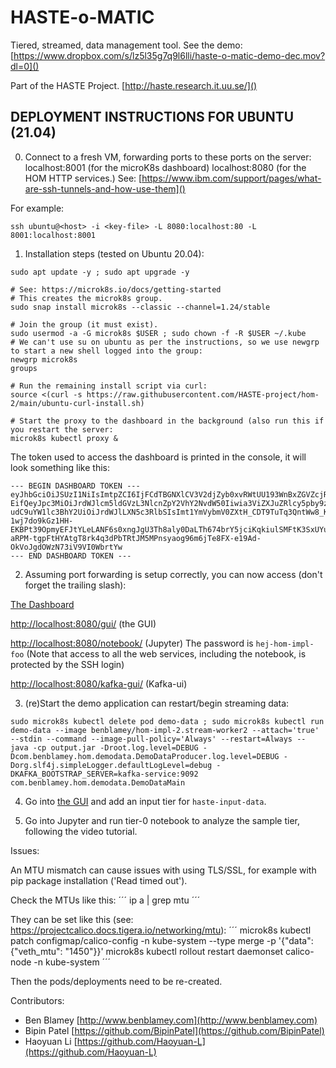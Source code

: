 # HASTE-o-MATIC

Tiered, streamed, data management tool. 
See the demo: [https://www.dropbox.com/s/lz5l35g7q9l6lli/haste-o-matic-demo-dec.mov?dl=0]()

Part of the HASTE Project. [http://haste.research.it.uu.se/]()

## DEPLOYMENT INSTRUCTIONS FOR UBUNTU (21.04)

0. Connect to a fresh VM, forwarding ports to these ports on the server:
  localhost:8001 (for the microK8s dashboard)
  localhost:8080 (for the HOM HTTP services.)
See: [https://www.ibm.com/support/pages/what-are-ssh-tunnels-and-how-use-them]()

For example:
```
ssh ubuntu@<host> -i <key-file> -L 8080:localhost:80 -L 8001:localhost:8001
```

1. Installation steps (tested on Ubuntu 20.04): 
```
sudo apt update -y ; sudo apt upgrade -y

# See: https://microk8s.io/docs/getting-started
# This creates the microk8s group.
sudo snap install microk8s --classic --channel=1.24/stable

# Join the group (it must exist).
sudo usermod -a -G microk8s $USER ; sudo chown -f -R $USER ~/.kube
# We can't use su on ubuntu as per the instructions, so we use newgrp to start a new shell logged into the group: 
newgrp microk8s
groups

# Run the remaining install script via curl:
source <(curl -s https://raw.githubusercontent.com/HASTE-project/hom-2/main/ubuntu-curl-install.sh)

# Start the proxy to the dashboard in the background (also run this if you restart the server:
microk8s kubectl proxy &
```

The token used to access the dashboard is printed in the console, it will look something like this:

```
--- BEGIN DASHBOARD TOKEN ---
eyJhbGciOiJSUzI1NiIsImtpZCI6IjFCdTBGNXlCV3V2djZyb0xvRWtUU193WnBxZGVZcjRaOWVhcFpJbkFsMk
EifQeyJpc3MiOiJrdWJlcm5ldGVzL3NlcnZpY2VhY2NvdW50Iiwia3ViZXJuZRlcy5pby9zZXJ2aWNlYWNjb3V
udC9uYW1lc3BhY2UiOiJrdWJlLXN5c3RlbSIsImt1YmVybmV0ZXtH_CDT9TuTq3QntWw8_KbrbuUx6Qwteb8qL
1wj7do9kGz1HH-EKBPt39OpmyEFJtYLeLANF6s0xngJgU3Th8aly0DaLTh674brY5jciKqkiulSMFtK3SxUYux
aRPM-tgpFtHYAtgT8rk4q3dPbTRtJM5MPnsyaog96m6jTe8FX-e19Ad-OkVoJgdOWzN73iV9VI0WbrtYw
--- END DASHBOARD TOKEN ---
```

2. Assuming port forwarding is setup correctly, you can now access (don't forget the trailing slash):

[The Dashboard](http://localhost:8001/api/v1/namespaces/kubernetes-dashboard/services/https:kubernetes-dashboard:/proxy/#/workloads?namespace=hom)

[http://localhost:8080/gui/](http://localhost:8080/gui/) (the GUI)

[http://localhost:8080/notebook/](http://localhost:8080/notebook/) (Jupyter) 
The password is `hej-hom-impl-foo` (Note that access to all the web services, including the notebook, is protected by the SSH login)

[http://localhost:8080/kafka-gui/](http://localhost:8080/kafka-gui/) (Kafka-ui) 

3. (re)Start the demo application can restart/begin streaming data:
```
sudo microk8s kubectl delete pod demo-data ; sudo microk8s kubectl run demo-data --image benblamey/hom-impl-2.stream-worker2 --attach='true' --stdin --command --image-pull-policy='Always' --restart=Always -- java -cp output.jar -Droot.log.level=DEBUG -Dcom.benblamey.hom.demodata.DemoDataProducer.log.level=DEBUG -Dorg.slf4j.simpleLogger.defaultLogLevel=debug -DKAFKA_BOOTSTRAP_SERVER=kafka-service:9092 com.benblamey.hom.demodata.DemoDataMain
```

4. Go into [the GUI](http://localhost:8080/gui/) and add an input tier for `haste-input-data`.

5. Go into Jupyter and run tier-0 notebook to analyze the sample tier, following the video tutorial.

Issues:

An MTU mismatch can cause issues with using TLS/SSL, for example with pip package installation ('Read timed out').

Check the MTUs like this:
´´´
ip a | grep mtu
´´´

They can be set like this (see: https://projectcalico.docs.tigera.io/networking/mtu):
´´´
microk8s kubectl patch configmap/calico-config -n kube-system --type merge  -p '{"data":{"veth_mtu": "1450"}}'
microk8s kubectl rollout restart daemonset calico-node -n kube-system
´´´

Then the pods/deployments need to be re-created.


Contributors: 
* Ben Blamey [http://www.benblamey.com](http://www.benblamey.com)
* Bipin Patel [https://github.com/BipinPatel](https://github.com/BipinPatel)
* Haoyuan Li [https://github.com/Haoyuan-L](https://github.com/Haoyuan-L)
